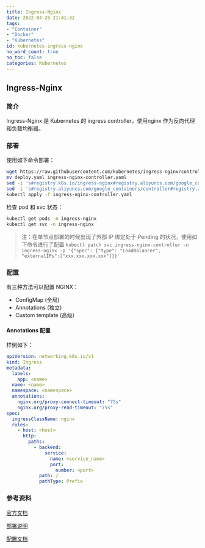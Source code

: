 ```yaml
---
title: Ingress-Nginx
date: 2022-04-25 21:41:32
tags:
- "Container"
- "Docker"
- "Kubernetes"
id: kubernetes-ingress-nginx
no_word_count: true
no_toc: false
categories: Kubernetes
---
```


## Ingress-Nginx

### 简介

Ingress-Nginx 是 Kubernetes 的 ingress controller，使用nginx 作为反向代理和负载均衡器。

### 部署

使用如下命令部署：

```bash
wget https://raw.githubusercontent.com/kubernetes/ingress-nginx/controller-v1.9.5/deploy/static/provider/cloud/deploy.yaml
mv deploy.yaml ingress-nginx-controller.yaml
sed -i 's#registry.k8s.io/ingress-nginx#registry.aliyuncs.com/google_containers#g' ingress-nginx-controller.yaml
sed -i 's#registry.aliyuncs.com/google_containers/controller#registry.aliyuncs.com/google_containers/nginx-ingress-controller#g' ingress-nginx-controller.yaml
kubectl apply -f ingress-nginx-controller.yaml
```

检查 pod 和 svc 状态：

```bash
kubectl get pods -n ingress-nginx
kubectl get svc -n ingress-nginx
```

> 注：在单节点部署的时候出现了外部 IP 绑定处于 Pending 的状况，使用如下命令进行了配置 `kubectl patch svc ingress-nginx-controller -n ingress-nginx -p '{"spec": {"type": "LoadBalancer", "externalIPs":["xxx.xxx.xxx.xxx"]}}'`

### 配置

有三种方法可以配置 NGINX：

- ConfigMap (全局)
- Annotations (独立)
- Custom template (高级)

#### Annotations 配置

样例如下：

```yaml
apiVersion: networking.k8s.io/v1
kind: Ingress
metadata:
  labels:
    app: <name>
  name: <name>
  namespace: <namespace>
  annotations:
    nginx.org/proxy-connect-timeout: "75s"
    nginx.org/proxy-read-timeout: "75s"
spec:
  ingressClassName: nginx
  rules:
    - host: <host>
      http:
        paths:
          - backend:
              service:
                name: <service_name>
                port:
                  number: <port>
            path: /
            pathType: Prefix
```

### 参考资料

[官方文档](https://github.com/kubernetes/ingress-nginx)

[部署说明](https://kubernetes.github.io/ingress-nginx/deploy/)

[配置文档](https://kubernetes.github.io/ingress-nginx/user-guide/nginx-configuration/)
